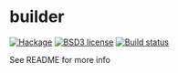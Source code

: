 # builder

[![Hackage](https://img.shields.io/hackage/v/builder.svg)](https://hackage.haskell.org/package/builder)
[![BSD3 license](https://img.shields.io/badge/license-BSD3-blue.svg)](LICENSE)
[![Build status](https://secure.travis-ci.org/chessai/builder.svg)](https://travis-ci.org/chessai/builder)

See README for more info